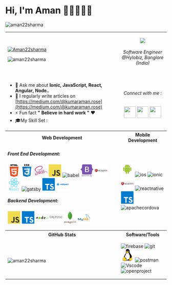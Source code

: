 # Hi, I'm Aman 👋🏾👨‍🎓‍💻
<p align="top"> <img src="https://komarev.com/ghpvc/?username=aman22sharma&label=Profile%20views&color=0e75b6&style=flat" alt="aman22sharma" /></p>
<table>
<tr>
  <td>
    <p align="left"><a href="https://github.com/Aman22sharma/github-profile-trophy"><img src="https://github-profile-trophy.vercel.app/?username=Aman22sharma&column=7&margin-w=5&margin-h=5" alt="Aman22sharma" />     </a></p>
    <p align="left"><img src="https://github-readme-streak-stats.herokuapp.com/?user=aman22sharma&layout=compact&theme=radical" alt="aman22sharma" width="100%" /></p>
  </td>
  <td>
    <p align="center"><img align="center" src="https://user-images.githubusercontent.com/40789486/112755557-bec55280-8ffe-11eb-9880-979f6275deb9.png" /></p>
    <h6 align="center">Software Engineer<br>@Hylobiz, Banglore (India)</h6>
  </td>
</tr>
<tr>
  <td>
  
- 💬 Ask me about **Ionic, JavaScript, React, Angular, Node..**
- 📝 I regularly write articles on [https://medium.com/@kumaraman.rose](https://medium.com/@kumaraman.rose)
- ⚡ Fun fact **" Believe in hard work " ❤**
- 🎓‍My Skill Set :
</td>
<td>
<h6 align="center">Connect with me :</h6>
<p align="center">
<a href = "https://instagram.com/aman_sharma.richel"><img src = "https://www.iconninja.com/files/573/260/882/pictures-instagram-icon.png" width="36" height = "36"/></a>
<!-- <a href = "https://twitter.com/webdev_aman"><img src = "https://www.iconninja.com/files/573/260/882/blue-twitter-icon.png" width="36" height="36"/></a> -->
<a href = "https://linkedin.com/in/aman-kumar-sharma-2a4775159"><img src = "http://www.iconninja.com/files/863/607/751/network-linkedin-social-connection-circular-circle-media-icon.svg" width="36" height="36"/></a>
  <a href = "https://fb.com/amankumar.sharma.39501"><img src = "https://www.iconninja.com/files/250/72/926/fb-facebook-communication-social-icon.png" width="36" height="36"/></a>
</p>
 </td>
</tr>
<tr>
  <th>Web Development</th>
  <th>Mobile Development</th>
</tr>
  <td><h5 align="left">Front End Development:</h5><p align="left"><img src="https://raw.githubusercontent.com/devicons/devicon/master/icons/html5/html5-original-wordmark.svg" alt="html5" width="40" height="40"/><img src="https://raw.githubusercontent.com/devicons/devicon/master/icons/css3/css3-original-wordmark.svg" alt="css3" width="40" height="40"/> <img src="https://raw.githubusercontent.com/devicons/devicon/master/icons/sass/sass-original.svg" alt="sass" width="40" height="40"/> <img src="https://raw.githubusercontent.com/devicons/devicon/master/icons/javascript/javascript-original.svg" alt="javascript" width="40" height="40"/> <img src="https://www.vectorlogo.zone/logos/babeljs/babeljs-icon.svg" alt="babel" width="40" height="40"/> <img src="https://raw.githubusercontent.com/devicons/devicon/master/icons/bootstrap/bootstrap-plain-wordmark.svg" alt="bootstrap" width="40" height="40"/> <img src="https://raw.githubusercontent.com/devicons/devicon/master/icons/angularjs/angularjs-original-wordmark.svg" alt="angularjs" width="40" height="40"/> <img src="https://raw.githubusercontent.com/devicons/devicon/master/icons/react/react-original-wordmark.svg" alt="react" width="40" height="40"/> <img src="https://www.vectorlogo.zone/logos/gatsbyjs/gatsbyjs-icon.svg" alt="gatsby" width="40" height="40"/> <img src="https://raw.githubusercontent.com/devicons/devicon/master/icons/typescript/typescript-original.svg" alt="typescript" width="40" height="40"/> <img src="https://raw.githubusercontent.com/devicons/devicon/d00d0969292a6569d45b06d3f350f463a0107b0d/icons/webpack/webpack-original-wordmark.svg" alt="webpack" width="40" height="40"/><h5 align="left">Backend Development:</h5><img src="https://raw.githubusercontent.com/devicons/devicon/master/icons/javascript/javascript-original.svg" alt="javascript" width="40" height="40"/> <img src="https://raw.githubusercontent.com/devicons/devicon/master/icons/typescript/typescript-original.svg" alt="typescript" width="40" height="40"/> <img src="https://raw.githubusercontent.com/devicons/devicon/master/icons/nodejs/nodejs-original-wordmark.svg" alt="nodejs" width="40" height="40"/> <img src="https://raw.githubusercontent.com/devicons/devicon/master/icons/express/express-original-wordmark.svg" alt="express" width="40" height="40"/> <img src="https://raw.githubusercontent.com/devicons/devicon/master/icons/mongodb/mongodb-original-wordmark.svg" alt="mongodb" width="40" height="40"/> <img src="https://raw.githubusercontent.com/devicons/devicon/master/icons/mysql/mysql-original-wordmark.svg" alt="mysql" width="40" height="40"/> </p>
</td>
<td>
  <p align="left"><img src="https://raw.githubusercontent.com/devicons/devicon/master/icons/android/android-original-wordmark.svg" alt="android" width="40" height="40"/> <img src="https://user-images.githubusercontent.com/40789486/111962825-d2f9e300-8b18-11eb-9a70-86f14a2e6299.png" alt="ios" width="40" height="40"/> <img src="https://upload.wikimedia.org/wikipedia/commons/d/d1/Ionic_Logo.svg" alt="ionic" width="40" height="40"/> <img src="https://raw.githubusercontent.com/devicons/devicon/master/icons/angularjs/angularjs-original-wordmark.svg" alt="angularjs" width="40" height="40"/> <img src="https://reactnative.dev/img/header_logo.svg" alt="reactnative" width="40" height="40"/> <img src="https://raw.githubusercontent.com/devicons/devicon/master/icons/typescript/typescript-original.svg" alt="typescript" width="40" height="40"/> <img src="https://www.vectorlogo.zone/logos/apache_cordova/apache_cordova-icon.svg" alt="apachecordova" width="40" height="40"/></p>
</td>

<tr>
  <th>GitHub Stats</th>
  <th>Software/Tools</th>
</tr>
<td>
   <p><img align="left" src="https://github-readme-stats.vercel.app/api?username=Aman22sharma&show_icons=true&locale=en&layout=compact&theme=radical" alt="aman22sharma" width="100%"/></p> 
</td>
<td>
  <p align="left"><img src="https://www.vectorlogo.zone/logos/firebase/firebase-icon.svg" alt="firebase" width="40" height="40"/> <img src="https://www.vectorlogo.zone/logos/git-scm/git-scm-icon.svg" alt="git" width="40" height="40"/> <img src="https://raw.githubusercontent.com/devicons/devicon/master/icons/linux/linux-original.svg" alt="linux" width="40" height="40"/> <img src="https://www.vectorlogo.zone/logos/getpostman/getpostman-icon.svg" alt="postman" width="40" height="40"/> <img src="https://user-images.githubusercontent.com/40789486/111963362-6e8b5380-8b19-11eb-86dd-800a128dc1fd.png" alt="Vscode" width="40" height="40"/> <img src="https://user-images.githubusercontent.com/40789486/111964002-29b3ec80-8b1a-11eb-9523-1b3bfd3aa5ed.png" alt="openproject" width="40" height="40"/></p>
</td>
</table>






